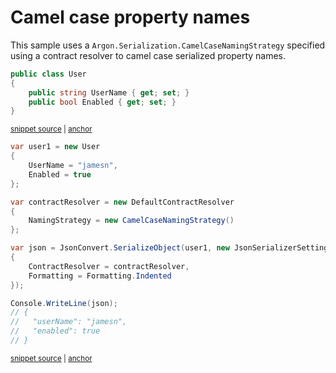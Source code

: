 # Camel case property names

This sample uses a `Argon.Serialization.CamelCaseNamingStrategy` specified using a contract resolver to camel case serialized property names.

<!-- snippet: NamingStrategyCamelCaseTypes -->
<a id='snippet-namingstrategycamelcasetypes'></a>
```cs
public class User
{
    public string UserName { get; set; }
    public bool Enabled { get; set; }
}
```
<sup><a href='/src/Tests/Documentation/Samples/Serializer/NamingStrategyCamelCase.cs#L32-L38' title='Snippet source file'>snippet source</a> | <a href='#snippet-namingstrategycamelcasetypes' title='Start of snippet'>anchor</a></sup>
<!-- endSnippet -->

<!-- snippet: NamingStrategyCamelCaseUsage -->
<a id='snippet-namingstrategycamelcaseusage'></a>
```cs
var user1 = new User
{
    UserName = "jamesn",
    Enabled = true
};

var contractResolver = new DefaultContractResolver
{
    NamingStrategy = new CamelCaseNamingStrategy()
};

var json = JsonConvert.SerializeObject(user1, new JsonSerializerSettings
{
    ContractResolver = contractResolver,
    Formatting = Formatting.Indented
});

Console.WriteLine(json);
// {
//   "userName": "jamesn",
//   "enabled": true
// }
```
<sup><a href='/src/Tests/Documentation/Samples/Serializer/NamingStrategyCamelCase.cs#L43-L66' title='Snippet source file'>snippet source</a> | <a href='#snippet-namingstrategycamelcaseusage' title='Start of snippet'>anchor</a></sup>
<!-- endSnippet -->
